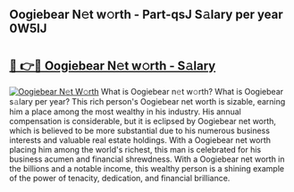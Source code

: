 ## Oogiebear N𝚎t w𝚘rth - Part-qsJ S𝚊lary per year 0W5lJ

# <h2><a href="http://gc4kmjy.nevu.top/?p=Oogiebear">🔗 👉🔴 Oogiebear N𝚎t w𝚘rth - S𝚊lary</a></h2>

[![Oogiebear N𝚎t W𝚘rth](https://i.imgur.com/Oavwk0R.jpeg)](http://gc4kmjy.nevu.top/?p=Oogiebear)
What is Oogiebear n𝚎t w𝚘rth? What is Oogiebear s𝚊lary per year?
This rich person's Oogiebear net worth is sizable, earning him a place among the most wealthy in his industry. His annual compensation is considerable, but it is eclipsed by Oogiebear net worth, which is believed to be more substantial due to his numerous business interests and valuable real estate holdings. With a Oogiebear net worth placing him among the world's richest, this man is celebrated for his business acumen and financial shrewdness. With a Oogiebear net worth in the billions and a notable income, this wealthy person is a shining example of the power of tenacity, dedication, and financial brilliance.
